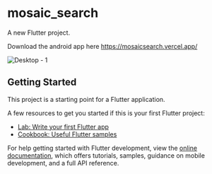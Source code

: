 # mosaic_search

A new Flutter project.

Download the android app here https://mosaicsearch.vercel.app/

![Desktop - 1](https://github.com/user-attachments/assets/9f94936e-9351-4b78-8c54-b4d66de70017)

## Getting Started

This project is a starting point for a Flutter application.

A few resources to get you started if this is your first Flutter project:

- [Lab: Write your first Flutter app](https://docs.flutter.dev/get-started/codelab)
- [Cookbook: Useful Flutter samples](https://docs.flutter.dev/cookbook)

For help getting started with Flutter development, view the
[online documentation](https://docs.flutter.dev/), which offers tutorials,
samples, guidance on mobile development, and a full API reference.
